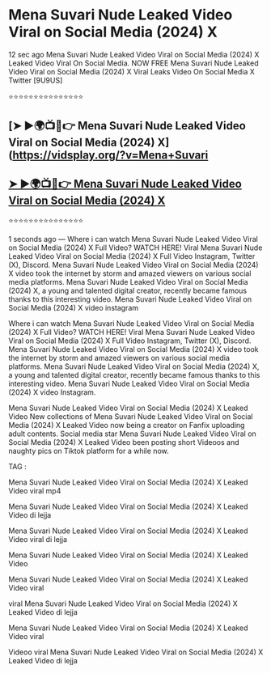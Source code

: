 ﻿# Mena Suvari Nude Leaked Video Viral on Social Media (2024) X



12 sec ago Mena Suvari Nude Leaked Video Viral on Social Media (2024) X Leaked Video Viral On Social Media. NOW FREE Mena Suvari Nude Leaked Video Viral on Social Media (2024) X Viral Leaks Video On Social Media X Twitter [9U9US]

⭐⭐⭐⭐⭐⭐⭐⭐⭐⭐⭐⭐⭐⭐⭐

## [➤ ►🌍📺📱👉 Mena Suvari Nude Leaked Video Viral on Social Media (2024) X](https://vidsplay.org/?v=Mena+Suvari

## [➤ ►🌍📺📱👉 Mena Suvari Nude Leaked Video Viral on Social Media (2024) X](https://vidsplay.org/?v=Mena+Suvari)


⭐⭐⭐⭐⭐⭐⭐⭐⭐⭐⭐⭐⭐⭐⭐



1 seconds ago — Where i can watch Mena Suvari Nude Leaked Video Viral on Social Media (2024) X Full Video? WATCH HERE! Viral Mena Suvari Nude Leaked Video Viral on Social Media (2024) X Full Video Instagram, Twitter (X), Discord. Mena Suvari Nude Leaked Video Viral on Social Media (2024) X video took the internet by storm and amazed viewers on various social media platforms. Mena Suvari Nude Leaked Video Viral on Social Media (2024) X, a young and talented digital creator, recently became famous thanks to this interesting video. Mena Suvari Nude Leaked Video Viral on Social Media (2024) X video instagram

Where i can watch Mena Suvari Nude Leaked Video Viral on Social Media (2024) X Full Video? WATCH HERE! Viral Mena Suvari Nude Leaked Video Viral on Social Media (2024) X Full Video Instagram, Twitter (X), Discord. Mena Suvari Nude Leaked Video Viral on Social Media (2024) X video took the internet by storm and amazed viewers on various social media platforms. Mena Suvari Nude Leaked Video Viral on Social Media (2024) X, a young and talented digital creator, recently became famous thanks to this interesting video. Mena Suvari Nude Leaked Video Viral on Social Media (2024) X video Instagram.

Mena Suvari Nude Leaked Video Viral on Social Media (2024) X Leaked Video New collections of Mena Suvari Nude Leaked Video Viral on Social Media (2024) X Leaked Video now being a creator on Fanfix uploading adult contents. Social media star Mena Suvari Nude Leaked Video Viral on Social Media (2024) X Leaked Video been posting short Videoos and naughty pics on Tiktok platform for a while now.

TAG :

 

Mena Suvari Nude Leaked Video Viral on Social Media (2024) X Leaked Video viral mp4

 

Mena Suvari Nude Leaked Video Viral on Social Media (2024) X Leaked Video di lejja

 

Mena Suvari Nude Leaked Video Viral on Social Media (2024) X Leaked Video viral di lejja

 

Mena Suvari Nude Leaked Video Viral on Social Media (2024) X Leaked Video

 

Mena Suvari Nude Leaked Video Viral on Social Media (2024) X Leaked Video viral

 

viral Mena Suvari Nude Leaked Video Viral on Social Media (2024) X Leaked Video di lejja

 

Mena Suvari Nude Leaked Video Viral on Social Media (2024) X Leaked Video viral

 

Videoo viral Mena Suvari Nude Leaked Video Viral on Social Media (2024) X Leaked Video di lejja